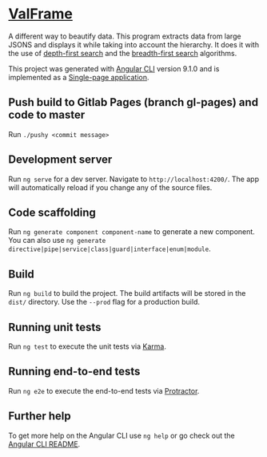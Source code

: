 # [ValFrame](https://valfra.me/)
A different way to beautify data.
This program extracts data from large JSONS and displays it while taking into account the hierarchy. It does it with the use of [depth-first search](https://en.wikipedia.org/wiki/Depth-first_search) and the [breadth-first search](https://en.wikipedia.org/wiki/Breadth-first_search) algorithms.

This project was generated with [Angular CLI](https://github.com/angular/angular-cli) version 9.1.0 and is implemented as a [Single-page application](https://en.wikipedia.org/wiki/Single-page_application).

## Push build to Gitlab Pages (branch gl-pages) and code to master
Run `./pushy <commit message>`

## Development server

Run `ng serve` for a dev server. Navigate to `http://localhost:4200/`. The app will automatically reload if you change any of the source files.

## Code scaffolding

Run `ng generate component component-name` to generate a new component. You can also use `ng generate directive|pipe|service|class|guard|interface|enum|module`.

## Build

Run `ng build` to build the project. The build artifacts will be stored in the `dist/` directory. Use the `--prod` flag for a production build.

## Running unit tests

Run `ng test` to execute the unit tests via [Karma](https://karma-runner.github.io).

## Running end-to-end tests

Run `ng e2e` to execute the end-to-end tests via [Protractor](http://www.protractortest.org/).

## Further help

To get more help on the Angular CLI use `ng help` or go check out the [Angular CLI README](https://github.com/angular/angular-cli/blob/master/README.md).
